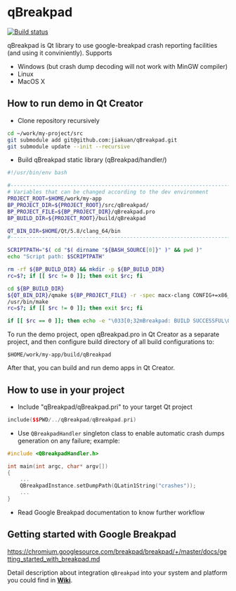 # qBreakpad

[![Build status](https://travis-ci.org/buzzySmile/qBreakpad.svg?branch=master)](https://travis-ci.org/buzzySmile/qBreakpad)

qBreakpad is Qt library to use google-breakpad crash reporting facilities (and using it conviniently).
Supports
* Windows (but crash dump decoding will not work with MinGW compiler)
* Linux
* MacOS X

## How to run demo in Qt Creator

* Clone repository recursively

```bash
cd ~/work/my-project/src
git submodule add git@github.com:jiakuan/qBreakpad.git
git submodule update --init --recursive
```

* Build qBreakpad static library (qBreakpad/handler/)

```bash
#!/usr/bin/env bash

#-------------------------------------------------------------------------------
# Variables that can be changed according to the dev environment
PROJECT_ROOT=$HOME/work/my-app
BP_PROJECT_DIR=${PROJECT_ROOT}/src/qBreakpad/
BP_PROJECT_FILE=${BP_PROJECT_DIR}/qBreakpad.pro
BP_BUILD_DIR=${PROJECT_ROOT}/build/qBreakpad

QT_BIN_DIR=$HOME/Qt/5.8/clang_64/bin
#-------------------------------------------------------------------------------

SCRIPTPATH="$( cd "$( dirname "${BASH_SOURCE[0]}" )" && pwd )"
echo "Script path: $SCRIPTPATH"

rm -rf ${BP_BUILD_DIR} && mkdir -p ${BP_BUILD_DIR}
rc=$?; if [[ $rc != 0 ]]; then exit $rc; fi

cd ${BP_BUILD_DIR}
${QT_BIN_DIR}/qmake ${BP_PROJECT_FILE} -r -spec macx-clang CONFIG+=x86_64
/usr/bin/make
rc=$?; if [[ $rc != 0 ]]; then exit $rc; fi

if [[ $rc == 0 ]]; then echo -e "\033[0;32mBreakpad: BUILD SUCCESSFUL\033[0m\n"; fi
```

To run the demo project, open qBreakpad.pro in Qt Creator as a separate project, and then configure build directory of all build configurations to:

```
$HOME/work/my-app/build/qBreakpad
```

After that, you can build and run demo apps in Qt Creator.


## How to use in your project

* Include "qBreakpad/qBreakpad.pri" to your target Qt project

```c++
include($$PWD/../qBreakpad/qBreakpad.pri)
```

* Use ```QBreakpadHandler``` singleton class to enable automatic crash dumps generation on any failure; example:

```c++
#include <QBreakpadHandler.h>

int main(int argc, char* argv[])
{
    ...
    QBreakpadInstance.setDumpPath(QLatin1String("crashes"));
    ...
}
```

* Read Google Breakpad documentation to know further workflow

## Getting started with Google Breakpad

https://chromium.googlesource.com/breakpad/breakpad/+/master/docs/getting_started_with_breakpad.md

Detail description about integration `qBreakpad` into your system and platform you could find in **[Wiki](https://github.com/buzzySmile/qBreakpad/wiki)**.
